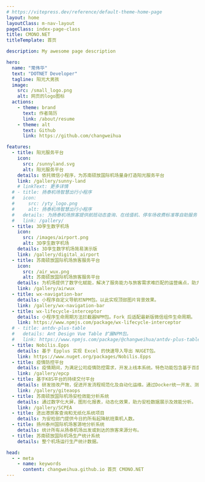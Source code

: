 ```yaml
---
# https://vitepress.dev/reference/default-theme-home-page
layout: home
layoutClass: m-nav-layout
pageClass: index-page-class
title: CMONO.NET
titleTemplate: 首页

description: My awesome page description

hero:
  name: "常伟华"
  text: "DOTNET Developer"
  tagline: 阳光大男孩
  image:
    src: /small_logo.png
    alt: 网页的logo图标
  actions:
    - theme: brand
      text: 作者简历
      link: /about/resume
    - theme: alt
      text: Github
      link: https://github.com/changweihua

features:
  - title: 阳光服务平台
    icon:
      src: /sunnyland.svg
      alt: 阳光服务平台
    details: 依托微信小程序，为苏南硕放国际机场量身打造阳光服务平台
    link: /gallery/sunny-land
    # linkText: 更多详情
  # - title: 扬泰机场智慧出行小程序
  #   icon:
  #     src: /yty_logo.png
  #     alt: 扬泰机场智慧出行小程序
  #   details: 为扬泰机场旅客提供航班动态查询、在线值机、停车场收费标准等自助服务
  #   link: /gallery/
  - title: 3D孪生数字机场
    icon:
      src: /images/airport.png
      alt: 3D孪生数字机场
    details: 3D孪生数字机场简易演示版
    link: /gallery/digital_airport
  - title: 苏南硕放国际机场旅客服务平台
    icon:
      src: /air_wux.png
      alt: 苏南硕放国际机场旅客服务平台
    details: 为机场提供了数字化赋能，解决了服务能力与旅客需求难匹配的运营痛点，助力旅客便捷出行。
    link: /gallery/airwux
  - title: wx-navigation-bar
    details: 小程序自定义导航栏NPM包。以此实现顶部图片背景效果。
    link: /gallery/wx-navigation-bar
  - title: wx-lifecycle-interceptor
    details: 小程序生命周期方法拦截器NPM包。Fork 后适配最新版微信组件生命周期。
    link: https://www.npmjs.com/package/wx-lifecycle-interceptor
  # - title: antdv-plus-table
  #   details: Ant Design Vue Table 扩展NPM包。
  #   link: https://www.npmjs.com/package/@changweihua/antdv-plus-table
  - title: Nobilis.Epps
    details: 基于 Epplus 实现 Excel 的快速导入导出 NUGET包。
    link: https://www.nuget.org/packages/Nobilis.Epps
  - title: 疫情防控平台
    details: 疫情期间，为满足公司疫情防控需求，开发上线本系统。特色功能包含基于百度Paddle实现健康码和行程码信息自动提取和预警，支持人脸识别登录。
    link: /gallery/epcp
  - title: 基于K8S平台的持续交付平台
    details: 研发技改产物，促进开发流程规范化及自动化运维。通过Docker统一开发、测试和生产的环境，同时完成系统版本自动发布，提升自动化。
    link: /gallery/giteaops
  - title: 苏南硕放国际机场安检效能分析系统
    details: 通过数字化大屏，图形化报表，动态化效果，助力安检数据展示及效能分析。
    link: /gallery/SCPEA
  - title: 进出港旅客查询和无纸化系统项目
    details: 为安检部门提供今日的所有起降航班乘机人数。
  - title: 扬州泰州国际机场客源地分析系统
    details: 统计所有从扬泰机场出发或到达的旅客来源分布。
  - title: 苏南硕放国际机场生产统计系统
    details: 整个机场运行生产统计数据。

head:
  - - meta
    - name: keywords
      content: changweihua.github.io 首页 CMONO.NET
---
```


<!-- <a-button>123</a-button>
<a-timeline mode="alternate">
<a-timeline-item>Create a services site 2015-09-01</a-timeline-item>
<a-timeline-item color="green">Solve initial network problems 2015-09-01</a-timeline-item>
<a-timeline-item>
<template #dot><ClockCircleOutlined style="font-size: 16px" /></template>
Sed ut perspiciatis unde omnis iste natus error sit voluptatem accusantium doloremque
laudantium, totam rem aperiam, eaque ipsa quae ab illo inventore veritatis et quasi architecto
beatae vitae dicta sunt explicabo.
</a-timeline-item>
<a-timeline-item color="red">Network problems being solved 2015-09-01</a-timeline-item>
<a-timeline-item>Create a services site 2015-09-01</a-timeline-item>
<a-timeline-item>
<template #dot><ClockCircleOutlined style="font-size: 16px" /></template>
Technical testing 2015-09-01
</a-timeline-item>
</a-timeline> -->

<!-- <div class="gallery">
  <img 
  src="https://pic6.zhuanstatic.com/zhuanzh/fc8b8d24-b55a-4d9b-bcf9-a0bccaea4d80.png"       alt="Purple flowers">
  <img src="https://pic6.zhuanstatic.com/zhuanzh/fc8b8d24-b55a-4d9b-bcf9-a0bccaea4d80.png" alt="Pink flowers">
  <img src="https://pic6.zhuanstatic.com/zhuanzh/fc8b8d24-b55a-4d9b-bcf9-a0bccaea4d80.png" alt="Some plants">
  <img src="https://pic6.zhuanstatic.com/zhuanzh/fc8b8d24-b55a-4d9b-bcf9-a0bccaea4d80.png" alt="A water lily">
</div> -->

<!-- <div class="grid grid-cols-1 md:grid-cols-3">
<div >
  <img src="https://github-readme-stats.vercel.app/api?username=Changweihua&show_icons=true&theme=transparent" />
</div>
<div >
  <img src="https://github-readme-stats.vercel.app/api/top-langs/?username=Changweihua&layout=compact&langs_count=6&text_color=000&icon_color=fff&theme=graywhite" />
</div>
<div >
  <img alt="Static Badge" src="https://img.shields.io/badge/Vue-%2342b883?style=flat-square&logo=Vue&logoColor=%23fff">
  <img alt="Static Badge" src="https://img.shields.io/badge/TypeScript-%230072b3?style=flat-square&logo=TypeScript&logoColor=%23fff">
  <img src="https://img.shields.io/badge/-JavaScript-F7DF1E?style=flat-square&logo=javascript&logoColor=white" />
  <img src="https://img.shields.io/badge/-HTML5-E34F26?style=flat-square&logo=html5&logoColor=white" />
  <img src="https://img.shields.io/badge/-CSS3-1572B6?style=flat-square&logo=css3" />
  <img alt="Static Badge" src="https://img.shields.io/badge/Webpack-%230072b3?style=flat-square&logo=webpack&logoColor=%23fff">
  <img alt="Static Badge" src="https://img.shields.io/badge/Vite-%239a60fe?style=flat-square&logo=vite&logoColor=%23fff">
  <img alt="Static Badge" src="https://img.shields.io/badge/Sass-%23c66394?style=flat-square&logo=Sass&logoColor=%23fff">
  <img alt="Static Badge" src="https://img.shields.io/badge/Visual_Studio_Code-007ACC?style=flat-square&logo=Visual-Studio-Code&logoColor=white">
  <img alt="Static Badge" src="https://img.shields.io/badge/Git-F05032?style=flat-square&logo=Git&logoColor=white">
</div>
</div> -->

<!-- <div id="g-pointer-1"></div>
<div id="g-pointer-2"></div> -->

<script setup lang="ts">
import { onMounted } from 'vue'
import { VPTeamPage,  VPTeamPageTitle,  VPTeamMembers } from 'vitepress/theme'
import { BeakerIcon } from '@heroicons/vue/24/solid'
import * as icons from 'simple-icons';
import HomeIndex from "@vp/components/HomeIndex.vue"
import MNavLinks  from "@vp/components/nav/MNavLinks.vue"
import { inBrowser } from 'vitepress'

const members = [
  {
    avatar: '/author.jpg',
    name: '常伟华',
    title: 'Owner',
    org: 'CMONO.NET',
    orgLink: 'https://changweihua.github.io',
    desc: '伪前端+伪后端+伪需求=真全栈',
    links: [{ icon: {
        svg: '<svg t="1691037473495" class="icon" viewBox="0 0 3786 1024" version="1.1" xmlns="http://www.w3.org/2000/svg" p-id="15871" width="128" height="128"><path d="M729.176289 438.294072H410.703618c-7.882987 0-14.977675 6.30639-14.977675 14.977675v155.294843c0 7.882987 6.30639 14.977675 14.977675 14.977675h123.762895v193.133179s-27.590454 9.459584-104.843726 9.459584c-90.654349 0-217.570439-33.108545-217.570439-312.166281s132.43418-316.107775 256.197075-316.107775c107.208622 0 153.718245 18.919169 182.885296 28.378752 9.459584 3.153195 18.13087-6.30639 18.13087-14.977675l35.473441-150.56505c0-3.941493-1.576597-8.671286-5.518091-11.82448C687.396459 40.991532 614.872979 0 430.411085 0 217.570439 0 0 90.654349 0 525.006928c0 434.352579 249.102386 498.993072 459.578137 498.993072 174.214011 0 279.846035-74.100077 279.846035-74.100077 4.729792-2.364896 4.729792-8.671286 4.729793-11.036182V453.271747c0-8.671286-7.094688-14.977675-14.977676-14.977675zM2368.837567 52.027714c0-7.882987-6.30639-14.977675-14.977675-14.977676h-178.943803c-7.882987 0-14.977675 6.30639-14.977675 14.977676v346.063125h-279.057737V52.027714c0-7.882987-6.30639-14.977675-14.977675-14.977676H1686.959199c-7.882987 0-14.977675 6.30639-14.977675 14.977676v937.287144c0 7.882987 6.30639 14.977675 14.977675 14.977675h178.943803c7.882987 0 14.977675-7.094688 14.977675-14.977675V588.070824H2159.938414l-0.788299 401.244034c0 7.882987 6.30639 14.977675 14.977676 14.977675h179.732101c7.882987 0 14.977675-7.094688 14.977675-14.977675V52.027714z" fill="#100E0F" p-id="15872"></path><path d="M1067.356428 175.002309c0-64.640493-52.027714-116.668206-115.879908-116.668206s-115.091609 52.027714-115.091609 116.668206c0 64.640493 52.027714 116.668206 115.091609 116.668207 63.852194 0 115.879908-52.027714 115.879908-116.668207zM1054.743649 791.451886V358.675905c0-7.882987-6.30639-14.977675-14.977675-14.977676h-178.943803c-7.882987 0-15.765974 8.671286-15.765974 16.554273v619.602771c0 18.13087 11.036182 23.648961 26.013857 23.648961h160.812933c17.342571 0 22.072363-8.671286 22.072363-23.648961 0.788299-33.108545 0.788299-163.177829 0.788299-188.403387z" fill="#100E0F" p-id="15873"></path><path d="M3049.139338 345.274827h-177.367206c-7.882987 0-14.977675 7.094688-14.977675 14.977675V819.830639s-44.933025 33.108545-109.573518 33.108545c-63.852194 0-81.194765-29.167052-81.194765-92.230947V360.252502c0-7.882987-6.30639-14.977675-14.977675-14.977675h-180.5204c-7.882987 0-14.977675 7.094688-14.977676 14.977675v431.199384c0 186.038491 104.055427 231.759815 246.737491 231.759815 117.456505 0 212.052348-64.640493 212.052348-64.640492s4.729792 33.896844 6.306389 37.838337c2.364896 3.941493 7.094688 7.882987 13.401078 7.882987l115.091609-0.788299c7.882987 0 14.977675-7.094688 14.977675-14.977675V359.464203c0-7.094688-6.30639-14.189376-14.977675-14.189376zM3535.51963 324.779061c-100.902232 0-169.484219 44.933025-169.484218 44.933025V52.027714c0-7.882987-6.30639-14.977675-14.977675-14.977676h-179.732102c-7.882987 0-14.977675 6.30639-14.977675 14.977676v937.287144c0 7.882987 6.30639 14.977675 14.977675 14.977675h124.551193c5.518091 0 10.247883-3.153195 12.612779-7.882987 3.153195-4.729792 7.882987-43.356428 7.882987-43.356428s73.311778 69.370285 212.840647 69.370285c163.177829 0 256.985373-82.771363 256.985373-372.076983-0.788299-288.517321-149.776751-325.56736-250.678984-325.567359z m-70.158583 527.371824c-61.487298-1.576597-103.267129-29.95535-103.267129-29.95535V525.795227s40.991532-25.225558 92.230947-29.95535c63.852194-5.518091 125.339492 13.401078 125.339492 166.331024-0.788299 160.812933-28.378753 193.133179-114.30331 189.979984zM1569.502694 343.698229h-134.010777V166.331024c0-7.094688-3.153195-10.247883-11.036182-10.247883h-182.885296c-7.094688 0-11.036182 3.153195-11.036182 10.247883v183.673595s-91.442648 22.072363-97.749038 23.648961c-6.30639 1.576597-11.036182 7.882987-11.036181 14.189376v115.091609c0 8.671286 6.30639 14.977675 14.977675 14.977675h93.807544v277.48114c0 205.745958 144.258661 226.241724 242.007698 226.241724 44.933025 0 97.749038-14.189376 106.420324-17.342571 5.518091-1.576597 8.671286-7.094688 8.671285-13.401078v-126.916089c0-7.882987-7.094688-14.977675-14.977675-14.977675-7.882987 0-27.590454 3.153195-48.874519 3.153194-66.21709 0-88.289453-30.743649-88.289453-70.158583V518.700539h134.010777c7.882987 0 14.977675-6.30639 14.977676-14.977675V358.675905c-0.788299-7.882987-7.094688-14.977675-14.977676-14.977676z" fill="#100E0F" p-id="15874"></path></svg>'
      }, link: "https://github.com/changweihua" }
    ],
    sponsor: 'sponsor'
  },
  {
    avatar: '/unfix.png',
    name: '@un-fix',
    title: 'Member',
    org: 'un-fix',
    orgLink: 'https://un-fix.github.io',
    desc: '共同改善中文世界的企业组织文化',
    sponsor: 'sponsor',
  }
]

const navis = [{
  title: 'Nav',
  items:[{
    title: 'NavItem1',
    link: '/blog/index'
  }]
}]


import localforage from "localforage";

if(inBrowser) {

  localforage.config({
      driver      : localforage.WEBSQL, // Force WebSQL; same as using setDriver()
      name        : 'myApp',
      version     : 1.0,
      size        : 4980736, // Size of database, in bytes. WebSQL-only for now.
      storeName   : 'keyvaluepairs', // Should be alphanumeric, with underscores.
      description : 'some description'
  });

  var store = localforage.createInstance({
    name: "nameHere"
  });

  var otherStore = localforage.createInstance({
    name: "otherName"
  });

  // Setting the key on one of these doesn't affect the other.
  store.setItem("key", "value");
  otherStore.setItem("key", "value2");
}
</script>

<VPTeamPage>
  <VPTeamPageTitle v-tooltip="'You have new messages.'">
    <template #title>
      Members
    </template>
  </VPTeamPageTitle>
  <VPTeamMembers
    size="small"
    :members="members"
  />
</VPTeamPage>

<!-- <XmindViewer url="https://mp-cb2e47ef-a802-469a-a81c-2b6efa9f8b60.cdn.bspapp.com/xmind/browser-rendering-flow.xmind"/> -->
<!-- <HomeIndex /> -->
<HomeContributors />

<!-- <style src="./nav/index.scss"></style> -->
<MNavLinks v-for="{title, items} in navis" :title="title" :items="items"/>
<!-- <a-tag>sss</a-tag> -->

<!-- ### Title <Badge type="info" text="default" />
### Title <Badge type="tip" text="^1.9.0" />
### Title <Badge type="warning" text="beta" />
### Title <Badge type="danger" text="caution" /> -->


